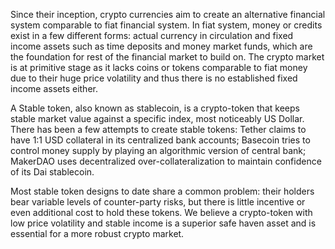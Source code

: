 Since their inception, crypto currencies aim to create an alternative financial system comparable to fiat financial system. In fiat system, money or credits exist in a few different forms: actual currency in circulation and fixed income assets such as time deposits and money market funds, which are the foundation for rest of the financial market to build on. The crypto market is at primitive stage as it lacks coins or tokens comparable to fiat money due to their huge price volatility and thus there is no established fixed income assets either. 

A Stable token, also known as stablecoin, is a crypto-token that keeps stable market value against a specific index, most noticeably US Dollar. There has been a few attempts to create stable tokens: Tether claims to have 1:1 USD collateral in its centralized bank accounts; Basecoin tries to control money supply by playing an algorithmic version of central bank; MakerDAO uses decentralized over-collateralization to maintain confidence of its Dai stablecoin. 

Most stable token designs to date share a common problem: their holders bear variable levels of counter-party risks, but there is little incentive or even additional cost to hold these tokens. We believe a crypto-token with low price volatility and stable income is a superior safe haven asset and is essential for a more robust crypto market.